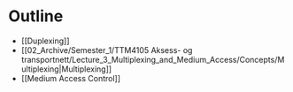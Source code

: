 
# Outline

* [[Duplexing]]
* [[02_Archive/Semester_1/TTM4105 Aksess- og transportnett/Lecture_3_Multiplexing_and_Medium_Access/Concepts/Multiplexing|Multiplexing]]
* [[Medium Access Control]]
